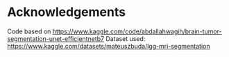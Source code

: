# Acknowledgements

Code based on https://www.kaggle.com/code/abdallahwagih/brain-tumor-segmentation-unet-efficientnetb7
Dataset used: https://www.kaggle.com/datasets/mateuszbuda/lgg-mri-segmentation
